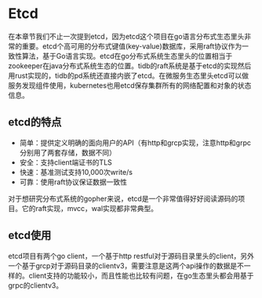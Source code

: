 # Etcd

在本章节我们不止一次提到etcd，因为etcd这个项目在go语言分布式生态里头非常的重要。etcd个高可用的分布式键值(key-value)数据库，采用raft协议作为一致性算法，基于Go语言实现。etcd在go分布式系统生态里头的位置相当于zookeeper在java分布式系统生态的位置。tidb的raft系统是基于etcd的实现然后用rust实现的，tidb的pd系统还直接内嵌了etcd。在微服务生态里头etcd可以做服务发现组件使用，kubernetes也用etcd保存集群所有的网络配置和对象的状态信息。


## etcd的特点

- 简单：提供定义明确的面向用户的API（有http和grcp实现，注意http和grpc分别用了两套存储，数据不同）
- 安全：支持client端证书的TLS
- 快速：基准测试支持10,000次write/s
- 可靠：使用raft协议保证数据一致性

对于想研究分布式系统的gopher来说，etcd是一个非常值得好好阅读源码的项目。它的raft实现，mvcc，wal实现都非常典型。

## etcd使用

etcd项目有两个go client，一个基于http restful对于源码目录里头的client，另外一个基于grcp对于源码目录的clientv3，需要注意是这两个api操作的数据是不一样的。client支持的功能较小，而且性能也比较有问题，在go生态里头都会用基于grpc的clientv3。